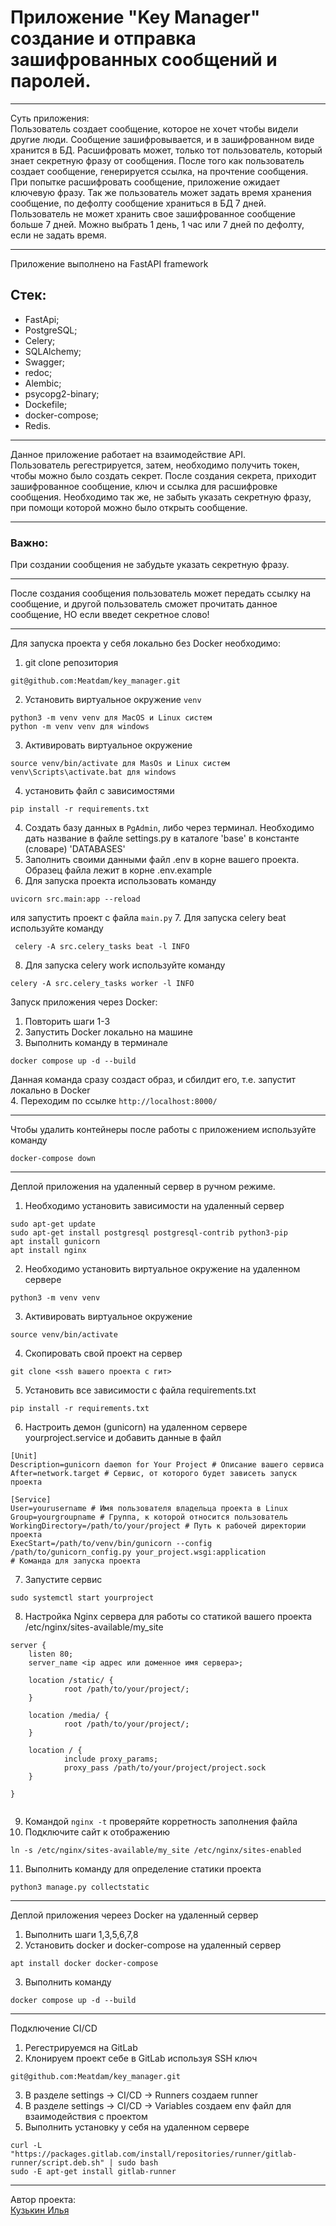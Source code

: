 # Приложение "Key Manager" создание и отправка зашифрованных сообщений и паролей.
_____

Суть приложения:<br>
Пользователь создает сообщение, которое не хочет чтобы видели другие люди. Сообщение зашифровывается, и в зашифрованном виде хранится в БД. Расшифровать
может, только тот пользователь, который знает секретную фразу от сообщения. После того как пользователь создает сообщение, генерируется ссылка, на прочтение сообщения.
При попытке расшифровать сообщение, приложение ожидает ключевую фразу. Так же пользователь может задать время хранения сообщение, по дефолту сообщение храниться в БД 7 дней. 
Пользователь не может хранить свое зашифрованное сообщение больше 7 дней. Можно выбрать 1 день, 1 час или 7 дней по дефолту, если не задать время.
_____

Приложение выполнено на FastAPI framework<br>
## Стек:<br>
- FastApi;
- PostgreSQL;
- Celery;
- SQLAlchemy;
- Swagger;
- redoc;
- Alembic;
- psycopg2-binary;
- Dockefile;
- docker-compose;
- Redis.
_____
Данное приложение работает на взаимодействие API.<br>
Пользователь регестрируется, затем, необходимо получить токен, чтобы можно было создать секрет. После создания секрета, приходит зашифрованное сообщение, 
ключ и ссылка для расшифровке сообщения. Необходимо так же, не  забыть указать секретную фразу, при помощи которой можно было открыть сообщение.
____
### Важно:
При создании сообщения не забудьте указать секретную фразу.<br>
____
После создания сообщения пользователь может передать ссылку на сообщение, и другой  пользователь сможет прочитать данное сообщение, НО если введет секретное слово!<br>
_____
Для запуска проекта у себя локально без Docker необходимо:
1. git clone репозитория
```
git@github.com:Meatdam/key_manager.git
```
2. Установить виртуальное окружение `venv`
```
python3 -m venv venv для MacOS и Linux систем
python -m venv venv для windows
```
3. Активировать виртуальное окружение
```
source venv/bin/activate для MasOs и Linux систем
venv\Scripts\activate.bat для windows
```
4. установить файл с зависимостями
```
pip install -r requirements.txt
```
4. Создать базу данных в ```PgAdmin```, либо через терминал. Необходимо дать название в файле settings.py в каталоге 'base' в константе (словаре) 'DATABASES'
5. Заполнить своими данными файл .env в корне вашего проекта. Образец файла лежит в корне .env.example
6. Для запуска проекта использовать команду
```
uvicorn src.main:app --reload
```
иля запустить проект с файла `main.py`
7. Для запуска celery beat используйте команду
```
 celery -A src.celery_tasks beat -l INFO
```
8. Для запуска celery work используйте команду
```
celery -A src.celery_tasks worker -l INFO
```
Запуск приложения через Docker:<br>
1. Повторить шаги 1-3
2. Запустить Docker локально на машине
3. Выполнить команду в терминале
```
docker compose up -d --build
```
Данная команда сразу создаст образ, и сбилдит его, т.е. запустит локально в Docker<br>
4. Переходим по ссылке ```http://localhost:8000/```<br>
_____
Чтобы удалить контейнеры после работы с приложением используйте команду 
```
docker-compose down 
```
_____
Деплой приложения на удаленный сервер в ручном режиме.<br>
1. Необходимо установить зависимости на удаленный сервер
```
sudo apt-get update
sudo apt-get install postgresql postgresql-contrib python3-pip
apt install gunicorn
apt install nginx
```
2. Необходимо установить виртуальное окружение на удаленном сервере
```
python3 -m venv venv
```
3. Активировать виртуальное окружение
```
source venv/bin/activate
```
4. Скопировать свой проект на сервер
```
git clone <ssh вашего проекта с гит>
```
5. Установить все зависимости с файла requirements.txt
```
pip install -r requirements.txt
```
6. Настроить демон (gunicorn) на удаленном сервере yourproject.service и добавить данные в файл
```
[Unit]
Description=gunicorn daemon for Your Project # Описание вашего сервиса
After=network.target # Сервис, от которого будет зависеть запуск проекта

[Service]
User=yourusername # Имя пользователя владельца проекта в Linux
Group=yourgroupname # Группа, к которой относится пользователь
WorkingDirectory=/path/to/your/project # Путь к рабочей директории проекта
ExecStart=/path/to/venv/bin/gunicorn --config /path/to/gunicorn_config.py your_project.wsgi:application
# Команда для запуска проекта
```
7. Запустите сервис
```
sudo systemctl start yourproject
```
8. Настройка Nginx сервера для работы со статикой вашего проекта /etc/nginx/sites-available/my_site
```
server {
    listen 80;
    server_name <ip адрес или доменное имя сервера>;

    location /static/ {
			root /path/to/your/project/;
    }

    location /media/ {
			root /path/to/your/project/;
    }

    location / {
			include proxy_params;
			proxy_pass /path/to/your/project/project.sock
    }

}


```
9. Командой `nginx -t` проверяйте корретность заполнения файла
10. Подключите сайт к отображению
```
ln -s /etc/nginx/sites-available/my_site /etc/nginx/sites-enabled
```
11. Выполнить команду для определение статики проекта
```
python3 manage.py collectstatic
```
_____
Деплой приложения череез Docker на удаленный сервер
1. Выполнить шаги 1,3,5,6,7,8
2. Установить docker и docker-compose на удаленный сервер
```
apt install docker docker-compose
```
3. Выполнить команду
```
docker compose up -d --build
```
____
Подключение CI/CD
1. Регестрируемся на GitLab
2. Клонируем проект себе в GitLab используя SSH ключ
```
git@github.com:Meatdam/key_manager.git
```
3. В разделе settings -> CI/CD -> Runners создаем runner
4. В разделе settings -> CI/CD -> Variables создаем env файл для взаимодействия с проектом
5. Выполнить установку у себя на удаленном сервере
```
curl -L "https://packages.gitlab.com/install/repositories/runner/gitlab-runner/script.deb.sh" | sudo bash
sudo -E apt-get install gitlab-runner
```
____

Автор проекта:<br>
[Кузькин Илья](https://github.com/Meatdam)
